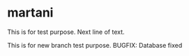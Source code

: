 # martani
This is for test purpose.
Next line of text.

This is for new branch test purpose.
BUGFIX: Database fixed